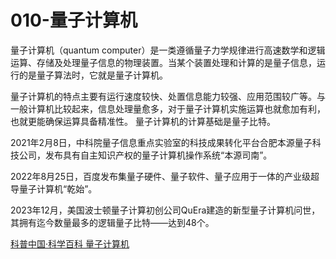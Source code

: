 # 010-量子计算机

量子计算机（quantum computer）是一类遵循量子力学规律进行高速数学和逻辑运算、存储及处理量子信息的物理装置。当某个装置处理和计算的是量子信息，运行的是量子算法时，它就是量子计算机。

量子计算机的特点主要有运行速度较快、处置信息能力较强、应用范围较广等。与一般计算机比较起来，信息处理量愈多，对于量子计算机实施运算也就愈加有利，也就更能确保运算具备精准性。 量子计算机的计算基础是量子比特。

2021年2月8日，中科院量子信息重点实验室的科技成果转化平台合肥本源量子科技公司，发布具有自主知识产权的量子计算机操作系统“本源司南”。 

2022年8月25日，百度发布集量子硬件、量子软件、量子应用于一体的产业级超导量子计算机“乾始”。

2023年12月，美国波士顿量子计算初创公司QuEra建造的新型量子计算机问世，其拥有迄今数量最多的逻辑量子比特——达到48个。

[科普中国·科学百科 量子计算机](https://baike.baidu.com/item/量子计算机/363335)